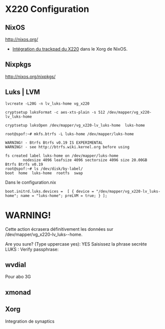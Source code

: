 X220 Configuration
==================

NixOS
-----

http://nixos.org/

* [Intégration du trackpad du X220](https://github.com/j4/x220/blob/master/nixos/thinkpad.nix) dans le Xorg de NixOS. 

Nixpkgs  
-------

http://nixos.org/nixpkgs/

Luks | LVM
----------

```
lvcreate -L20G -n lv_luks-home vg_x220
```

```
cryptsetup luksFormat -c aes-xts-plain -s 512 /dev/mapper/vg_x220-lv_luks-home
```

```
cryptsetup luksOpen /dev/mapper/vg_x220-lv_luks-home  luks-home
```

```
root@spof:~# mkfs.btrfs -L luks-home /dev/mapper/luks-home 

WARNING! - Btrfs Btrfs v0.19 IS EXPERIMENTAL
WARNING! - see http://btrfs.wiki.kernel.org before using

fs created label luks-home on /dev/mapper/luks-home
        nodesize 4096 leafsize 4096 sectorsize 4096 size 20.00GB
Btrfs Btrfs v0.19
root@spof:~# ls /dev/disk/by-label/
boot  home  luks-home  rootfs  swap
```


Dans le configuration.nix
```
boot.initrd.luks.devices =  [ { device = "/dev/mapper/vg_x220-lv_luks-home"; name = "luks-home"; preLVM = true; } ];
```

WARNING!
========
Cette action écrasera définitivement les données sur /dev/mapper/vg_x220-lv_luks--home.

Are you sure? (Type uppercase yes): YES
Saisissez la phrase secrète LUKS : 
Verify passphrase: 

wvdial 
------

Pour abo 3G

xmonad
------

Xorg
----

Integration de synaptics 
